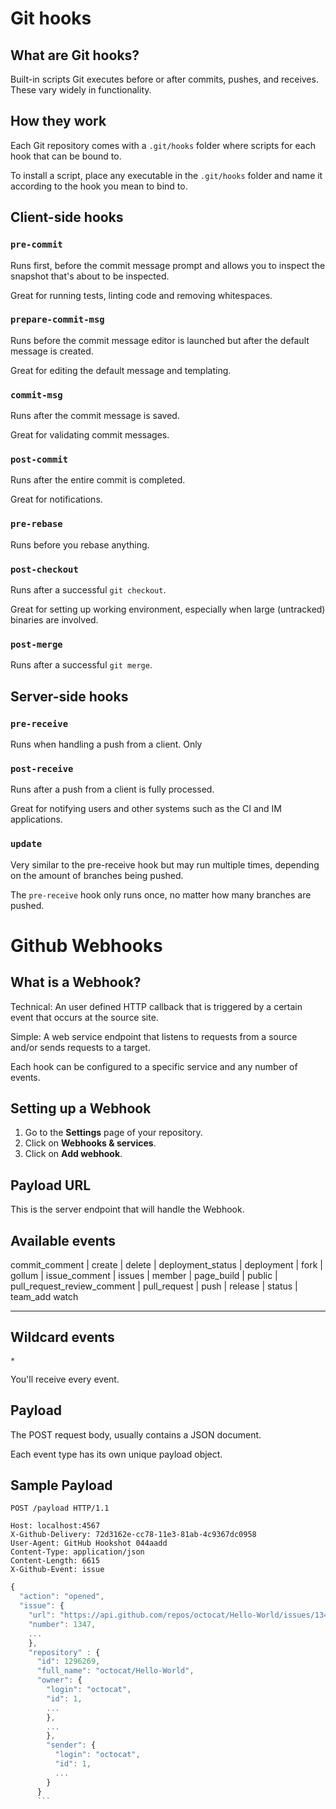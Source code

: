 # Git hooks

## What are Git hooks?

Built-in scripts Git executes before or after commits, pushes, and receives. These vary widely in functionality.


## How they work

Each Git repository comes with a `.git/hooks` folder where scripts for each hook that can be bound to.

To install a script, place any executable in the `.git/hooks` folder and name it according to the hook you mean to bind to.

## Client-side hooks

### `pre-commit`

Runs first, before the commit message prompt and allows you to inspect the snapshot that's about to be inspected.

Great for running tests, linting code and removing whitespaces.

### `prepare-commit-msg`

Runs before the commit message editor is launched but after the default message is created.

Great for editing the default message and templating.

### `commit-msg`

Runs after the commit message is saved.

Great for validating commit messages.

### `post-commit`

Runs after the entire commit is completed.

Great for notifications.

### `pre-rebase`

Runs before you rebase anything.

### `post-checkout`

Runs after a successful `git checkout`.

Great for setting up working environment, especially when large (untracked) binaries are involved.

### `post-merge`

Runs after a successful `git merge`.

## Server-side hooks

### `pre-receive`

Runs when handling a push from a client. Only

### `post-receive`

Runs after a push from a client is fully processed.

Great for notifying users and other systems such as the CI and IM applications.

### `update`

Very similar to the pre-receive hook but may run multiple times, depending on the amount of branches being pushed.

The `pre-receive` hook only runs once, no matter how many branches are pushed.

# Github Webhooks

## What is a Webhook?

Technical: An user defined HTTP callback that is triggered by a certain event that occurs at the source site.

Simple: A web service endpoint that listens to requests from a source and/or sends requests to a target.

Each hook can be configured to a specific service and any number of events.

## Setting up a Webhook

1. Go to the **Settings** page of your repository.
2. Click on **Webhooks & services**.
3. Click on **Add webhook**.

## Payload URL

This is the server endpoint that will handle the Webhook.

## Available events

commit\_comment | create | delete | deployment\_status | deployment | fork | gollum | issue\_comment | issues | member | page\_build | public | pull\_request\_review\_comment | pull\_request | push | release | status | team\_add watch

---

## Wildcard events

`*`

You'll receive every event.

## Payload

The POST request body, usually contains a JSON document.

Each event type has its own unique payload object.

## Sample Payload

```
POST /payload HTTP/1.1

Host: localhost:4567
X-Github-Delivery: 72d3162e-cc78-11e3-81ab-4c9367dc0958
User-Agent: GitHub Hookshot 044aadd
Content-Type: application/json
Content-Length: 6615
X-Github-Event: issue
```
```javascript
{
  "action": "opened",
  "issue": {
    "url": "https://api.github.com/repos/octocat/Hello-World/issues/1347",
    "number": 1347,
    ...
    },
    "repository" : {
      "id": 1296269,
      "full_name": "octocat/Hello-World",
      "owner": {
        "login": "octocat",
        "id": 1,
        ...
        },
        ...
        },
        "sender": {
          "login": "octocat",
          "id": 1,
          ...
        }
      }
      ```
